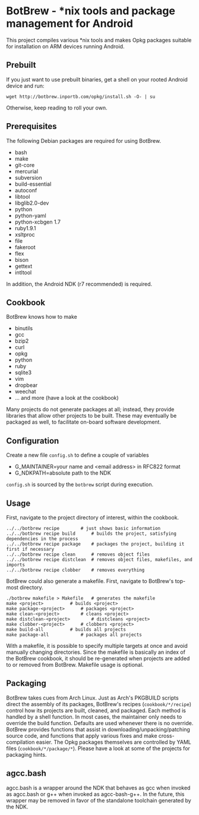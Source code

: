 # BotBrew - *nix tools and package management for Android

This project compiles various *nix tools and makes Opkg packages suitable for installation on ARM devices running Android.

## Prebuilt

If you just want to use prebuilt binaries, get a shell on your rooted Android device and run:

    wget http://botbrew.inportb.com/opkg/install.sh -O- | su

Otherwise, keep reading to roll your own.

## Prerequisites

The following Debian packages are required for using BotBrew.

- bash
- make
- git-core
- mercurial
- subversion
- build-essential
- autoconf
- libtool
- libglib2.0-dev
- python
- python-yaml
- python-xcbgen 1.7
- ruby1.9.1
- xsltproc
- file
- fakeroot
- flex
- bison
- gettext
- intltool

In addition, the Android NDK (r7 recommended) is required.

## Cookbook

BotBrew knows how to make

- binutils
- gcc
- bzip2
- curl
- opkg
- python
- ruby
- sqlite3
- vim
- dropbear
- weechat
- ... and more (have a look at the cookbook)

Many projects do not generate packages at all; instead, they provide libraries that allow other projects to be built. These may eventually be packaged as well, to facilitate on-board software development.

## Configuration

Create a new file `config.sh` to define a couple of variables

- G_MAINTAINER=your name and &lt;email address&gt; in RFC822 format
- G_NDKPATH=absolute path to the NDK

`config.sh` is sourced by the `botbrew` script during execution.

## Usage

First, navigate to the project directory of interest, within the cookbook.

    ../../botbrew recipe		# just shows basic information
    ../../botbrew recipe build		# builds the project, satisfying dependencies in the process
    ../../botbrew recipe package	# packages the project, building it first if necessary
    ../../botbrew recipe clean		# removes object files
    ../../botbrew recipe distclean	# removes object files, makefiles, and imports
    ../../botbrew recipe clobber	# removes everything

BotBrew could also generate a makefile. First, navigate to BotBrew's top-most directory.

    ./botbrew makefile > Makefile	# generates the makefile
    make <project>			# builds <project>
    make package-<project>		# packages <project>
    make clean-<project>		# cleans <project>
    make distclean-<project>		# distcleans <project>
    make clobber-<project>		# clobbers <project>
    make build-all			# builds all projects
    make package-all			# packages all projects

With a makefile, it is possible to specify multiple targets at once and avoid manually changing directories. Since the makefile is basically an index of the BotBrew cookbook, it should be re-generated when projects are added to or removed from BotBrew. Makefile usage is optional.

## Packaging

BotBrew takes cues from Arch Linux. Just as Arch's PKGBUILD scripts direct the assembly of its packages, BotBrew's recipes (`cookbook/*/recipe`) control how its projects are built, cleaned, and packaged. Each method is handled by a shell function. In most cases, the maintainer only needs to override the build function. Defaults are used whenever there is no override. BotBrew provides functions that assist in downloading/unpacking/patching source code, and functions that apply various fixes and make cross-compilation easier. The Opkg packages themselves are controlled by YAML files (`cookbook/*/package/*`). Please have a look at some of the projects for packaging hints.

## agcc.bash

agcc.bash is a wrapper around the NDK that behaves as gcc when invoked as agcc.bash or g++ when invoked as agcc-bash-g++. In the future, this wrapper may be removed in favor of the standalone toolchain generated by the NDK.
